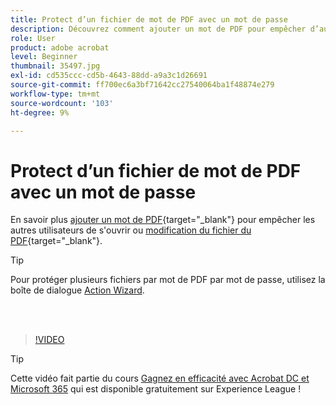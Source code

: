 ```yaml
---
title: Protect d’un fichier de mot de PDF avec un mot de passe
description: Découvrez comment ajouter un mot de PDF pour empêcher d’autres personnes d’ouvrir ou de modifier le fichier
role: User
product: adobe acrobat
level: Beginner
thumbnail: 35497.jpg
exl-id: cd535ccc-cd5b-4643-88dd-a9a3c1d26691
source-git-commit: ff700ec6a3bf71642cc27540064ba1f48874e279
workflow-type: tm+mt
source-wordcount: '103'
ht-degree: 9%

---
```


# Protect d’un fichier de mot de PDF avec un mot de passe

En savoir plus [ajouter un mot de PDF](https://www.adobe.com/fr/acrobat/online/password-protect-pdf.html){target=&quot;_blank&quot;} pour empêcher les autres utilisateurs de s&#39;ouvrir ou [modification du fichier du PDF](https://www.adobe.com/fr/acrobat/online/pdf-editor.html){target=&quot;_blank&quot;}.

>[!TIP]
>
>Pour protéger plusieurs fichiers par mot de PDF par mot de passe, utilisez la boîte de dialogue [Action Wizard](../advanced-tasks/action.md).

<br> 

>[!VIDEO](https://video.tv.adobe.com/v/35497?hidetitle=true)

>[!TIP]
>
>Cette vidéo fait partie du cours [Gagnez en efficacité avec Acrobat DC et Microsoft 365](https://experienceleague.adobe.com/?recommended=Acrobat-U-1-2021.microsoft365) qui est disponible gratuitement sur Experience League !
